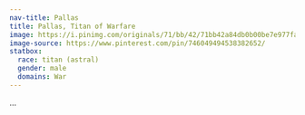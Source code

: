 ```yaml
---
nav-title: Pallas
title: Pallas, Titan of Warfare
image: https://i.pinimg.com/originals/71/bb/42/71bb42a84db0b00be7e977fab2b3bc45.jpg
image-source: https://www.pinterest.com/pin/746049494538382652/
statbox:
  race: titan (astral)
  gender: male
  domains: War
---
```


...
